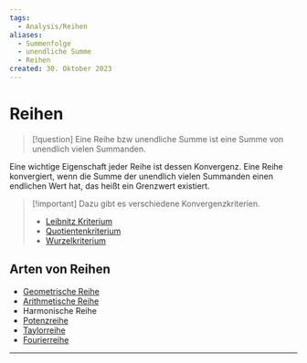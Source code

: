 ```yaml
---
tags:
  - Analysis/Reihen
aliases:
  - Summenfolge
  - unendliche Summe
  - Reihen
created: 30. Oktober 2023
---
```


# Reihen

> [!question] 
> Eine Reihe bzw unendliche Summe ist eine Summe von unendlich vielen Summanden. 

Eine wichtige Eigenschaft jeder Reihe ist dessen Konvergenz. Eine Reihe konvergiert, wenn die Summe der unendlich vielen Summanden einen endlichen Wert hat, das heißt ein Grenzwert existiert.

> [!important] Dazu gibt es verschiedene Konvergenzkriterien.
> - [Leibnitz Kriterium](Leibnitz%20Kriterium.md)
> - [Quotientenkriterium](Analysis/Quotienten%20Kriterium.md)
> - [Wurzelkriterium](Analysis/Wurzelkriterium.md)


## Arten von Reihen

- [Geometrische Reihe](Analysis/Geometrische%20Reihe.md)
- [Arithmetische Reihe](Analysis/Arithmetische%20Reihe.md)
- Harmonische Reihe
- [Potenzreihe](Potenzreihe.md)
- [Taylorreihe](Analysis/Taylorreihe.md)
- [Fourierreihe](../../Systemtheorie/Fourierreihe.md)


---